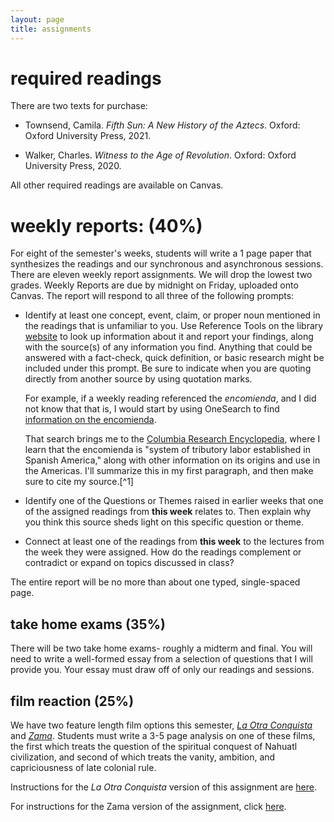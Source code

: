 ```yaml
---
layout: page
title: assignments
---
```


# required readings

There are two texts for purchase:

* Townsend, Camila. *Fifth Sun: A New History of the Aztecs*. Oxford: Oxford
  University Press, 2021.

* Walker, Charles. *Witness to the Age of Revolution*. Oxford: Oxford
  University Press, 2020.

All other required readings are available on Canvas.


# weekly reports: (40%)

For eight of the semester's weeks, students will write a 1 page paper that synthesizes the readings and
our synchronous and asynchronous sessions. There are eleven weekly report
assignments. We will drop the lowest two grades. Weekly Reports are due by midnight
on Friday, uploaded onto Canvas. The report will respond to all three of the
following prompts:

* Identify at least one concept, event, claim, or proper noun mentioned in the
  readings that is unfamiliar to you. Use Reference Tools on the library
  [website](https://www.lib.utk.edu/) to look up information about it and report
  your findings, along with the source(s) of any information you find. Anything
  that could be answered with a fact-check, quick definition, or basic research
  might be included under this prompt. Be sure to indicate when you are quoting
  directly from another source by using quotation marks.

  For example, if a weekly reading referenced the *encomienda*, and I did not
  know that that is, I would start by using OneSearch to find [information on the
  encomienda](https://utk-almaprimo.hosted.exlibrisgroup.com/primo-explore/search?query=any,contains,encomienda&tab=default_tab&search_scope=OneSearch&vid=01UTK&lang=en_US&offset=0).

  That search brings me to the [Columbia Research
  Encyclopedia](https://search.credoreference.com/content/entry/columency/encomienda/0),
  where I learn that the encomienda is "system of tributory labor established in
  Spanish America," along with other information on its origins and use in the
  Americas. I'll summarize this in my first paragraph, and then make sure to cite
  my source.[^1]

* Identify one of the Questions or Themes raised in earlier weeks that one of the
  assigned readings from **this week** relates to. Then explain why you think this source sheds
  light on this specific question or theme.
  
* Connect at least one of the readings from **this week**  to the lectures from the week they were
  assigned. How do the readings complement or contradict or expand on topics
  discussed in class?

The entire report will be no more than about one typed, single-spaced page.

## take home exams (35%)

There will be two take home exams- roughly a midterm and final. You will need
to write a well-formed essay from a selection of questions that I will provide
you. Your essay must draw off of only our readings and sessions.

## film reaction (25%)

We have two feature length film options this semester, [*La Otra
Conquista*](https://www.imdb.com/title/tt0175996/) and [*Zama*](https://www.imdb.com/title/tt3409848/). Students
must write a 3-5 page analysis on one of these films, the
first which treats the question of the spiritual conquest of Nahuatl
civilization, and second of which treats the vanity, ambition, and
capriciousness of late colonial rule.

Instructions for the *La Otra Conquista* version of this assignment are [here](https://chadblack.net/2021ELA/otra/).

For instructions for the Zama version of the assignment, click
[here](https://chadblack.net/2021ELA/zama/).



